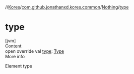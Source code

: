 //[Kores](../../index.md)/[com.github.jonathanxd.kores.common](../index.md)/[Nothing](index.md)/[type](type.md)



# type  
[jvm]  
Content  
open override val [type](type.md): [Type](https://docs.oracle.com/javase/8/docs/api/java/lang/reflect/Type.html)  
More info  


Element type

  



